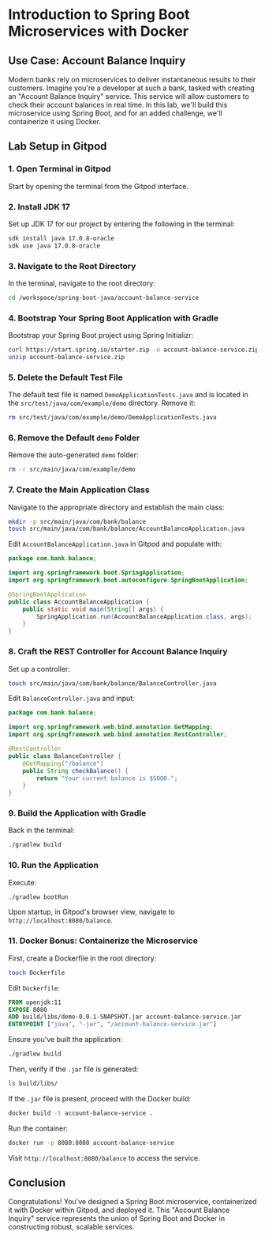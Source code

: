 
# **Introduction to Spring Boot Microservices with Docker**

## **Use Case: Account Balance Inquiry**

Modern banks rely on microservices to deliver instantaneous results to their customers. Imagine you're a developer at such a bank, tasked with creating an "Account Balance Inquiry" service. This service will allow customers to check their account balances in real time. In this lab, we'll build this microservice using Spring Boot, and for an added challenge, we'll containerize it using Docker.

## **Lab Setup in Gitpod**

### **1. Open Terminal in Gitpod**

Start by opening the terminal from the Gitpod interface.

### **2. Install JDK 17**

Set up JDK 17 for our project by entering the following in the terminal:

```bash
sdk install java 17.0.8-oracle
sdk use java 17.0.8-oracle
```

### **3. Navigate to the Root Directory**

In the terminal, navigate to the root directory:

```bash
cd /workspace/spring-boot-java/account-balance-service
```

### **4. Bootstrap Your Spring Boot Application with Gradle**

Bootstrap your Spring Boot project using Spring Initializr:

```bash
curl https://start.spring.io/starter.zip -o account-balance-service.zip -d type=gradle-project -d dependencies=web
unzip account-balance-service.zip
```

### **5. Delete the Default Test File**

The default test file is named `DemoApplicationTests.java` and is located in the `src/test/java/com/example/demo` directory. Remove it:

```bash
rm src/test/java/com/example/demo/DemoApplicationTests.java
```

### **6. Remove the Default `demo` Folder**

Remove the auto-generated `demo` folder:

```bash
rm -r src/main/java/com/example/demo
```

### **7. Create the Main Application Class**

Navigate to the appropriate directory and establish the main class:

```bash
mkdir -p src/main/java/com/bank/balance
touch src/main/java/com/bank/balance/AccountBalanceApplication.java
```

Edit `AccountBalanceApplication.java` in Gitpod and populate with:

```java
package com.bank.balance;

import org.springframework.boot.SpringApplication;
import org.springframework.boot.autoconfigure.SpringBootApplication;

@SpringBootApplication
public class AccountBalanceApplication {
    public static void main(String[] args) {
        SpringApplication.run(AccountBalanceApplication.class, args);
    }
}
```

### **8. Craft the REST Controller for Account Balance Inquiry**

Set up a controller:

```bash
touch src/main/java/com/bank/balance/BalanceController.java
```

Edit `BalanceController.java` and input:

```java
package com.bank.balance;

import org.springframework.web.bind.annotation.GetMapping;
import org.springframework.web.bind.annotation.RestController;

@RestController
public class BalanceController {
    @GetMapping("/balance")
    public String checkBalance() {
        return "Your current balance is $5000.";
    }
}
```

### **9. Build the Application with Gradle**

Back in the terminal:

```bash
./gradlew build
```

### **10. Run the Application**

Execute:

```bash
./gradlew bootRun
```

Upon startup, in Gitpod's browser view, navigate to `http://localhost:8080/balance`.

### **11. Docker Bonus: Containerize the Microservice**

First, create a Dockerfile in the root directory:

```bash
touch Dockerfile
```

Edit `Dockerfile`:

```Dockerfile
FROM openjdk:11
EXPOSE 8080
ADD build/libs/demo-0.0.1-SNAPSHOT.jar account-balance-service.jar
ENTRYPOINT ["java", "-jar", "/account-balance-service.jar"]
```

Ensure you've built the application:

```bash
./gradlew build
```

Then, verify if the `.jar` file is generated:

```bash
ls build/libs/
```

If the `.jar` file is present, proceed with the Docker build:

```bash
docker build -t account-balance-service .
```

Run the container:

```bash
docker run -p 8080:8080 account-balance-service
```

Visit `http://localhost:8080/balance` to access the service.

## **Conclusion**

Congratulations! You've designed a Spring Boot microservice, containerized it with Docker within Gitpod, and deployed it. This "Account Balance Inquiry" service represents the union of Spring Boot and Docker in constructing robust, scalable services.
